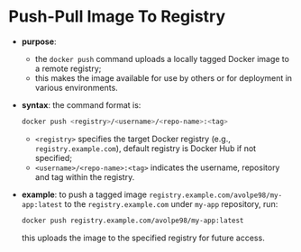 # Push-Pull Image To Registry

- **purpose**: 
  - the `docker push` command uploads a locally tagged Docker image to a remote registry;
  - this makes the image available for use by others or for deployment in various environments.
- **syntax**: the command format is:

    ```bash
    docker push <registry>/<username>/<repo-name>:<tag>
    ```  
  - `<registry>` specifies the target Docker registry (e.g., `registry.example.com`), default registry is Docker Hub if not specified;
  - `<username>/<repo-name>:<tag>` indicates the username, repository and tag within the registry.
- **example**: to push a tagged image `registry.example.com/avolpe98/my-app:latest` to the `registry.example.com` under `my-app` repository, run:

    ```bash
    docker push registry.example.com/avolpe98/my-app:latest
    ```  
    
    this uploads the image to the specified registry for future access.
